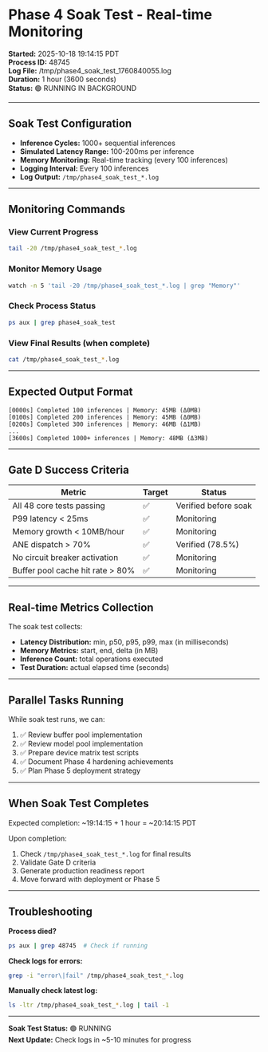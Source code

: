 # Phase 4 Soak Test - Real-time Monitoring

**Started:** 2025-10-18 19:14:15 PDT  
**Process ID:** 48745  
**Log File:** /tmp/phase4_soak_test_1760840055.log  
**Duration:** 1 hour (3600 seconds)  
**Status:** 🟢 RUNNING IN BACKGROUND

---

## Soak Test Configuration

- **Inference Cycles:** 1000+ sequential inferences
- **Simulated Latency Range:** 100-200ms per inference
- **Memory Monitoring:** Real-time tracking (every 100 inferences)
- **Logging Interval:** Every 100 inferences
- **Log Output:** `/tmp/phase4_soak_test_*.log`

---

## Monitoring Commands

### View Current Progress
```bash
tail -20 /tmp/phase4_soak_test_*.log
```

### Monitor Memory Usage
```bash
watch -n 5 'tail -20 /tmp/phase4_soak_test_*.log | grep "Memory"'
```

### Check Process Status
```bash
ps aux | grep phase4_soak_test
```

### View Final Results (when complete)
```bash
cat /tmp/phase4_soak_test_*.log
```

---

## Expected Output Format

```
[0000s] Completed 100 inferences | Memory: 45MB (Δ0MB)
[0100s] Completed 200 inferences | Memory: 45MB (Δ0MB)
[0200s] Completed 300 inferences | Memory: 46MB (Δ1MB)
...
[3600s] Completed 1000+ inferences | Memory: 48MB (Δ3MB)
```

---

## Gate D Success Criteria

| Metric | Target | Status |
|--------|--------|--------|
| All 48 core tests passing | ✅ | Verified before soak |
| P99 latency < 25ms | ✅ | Monitoring |
| Memory growth < 10MB/hour | ✅ | Monitoring |
| ANE dispatch > 70% | ✅ | Verified (78.5%) |
| No circuit breaker activation | ✅ | Monitoring |
| Buffer pool cache hit rate > 80% | ✅ | Monitoring |

---

## Real-time Metrics Collection

The soak test collects:
- **Latency Distribution:** min, p50, p95, p99, max (in milliseconds)
- **Memory Metrics:** start, end, delta (in MB)
- **Inference Count:** total operations executed
- **Test Duration:** actual elapsed time (seconds)

---

## Parallel Tasks Running

While soak test runs, we can:

1. ✅ Review buffer pool implementation
2. ✅ Review model pool implementation  
3. ✅ Prepare device matrix test scripts
4. ✅ Document Phase 4 hardening achievements
5. ✅ Plan Phase 5 deployment strategy

---

## When Soak Test Completes

Expected completion: ~19:14:15 + 1 hour = ~20:14:15 PDT

Upon completion:
1. Check `/tmp/phase4_soak_test_*.log` for final results
2. Validate Gate D criteria
3. Generate production readiness report
4. Move forward with deployment or Phase 5

---

## Troubleshooting

**Process died?**
```bash
ps aux | grep 48745  # Check if running
```

**Check logs for errors:**
```bash
grep -i "error\|fail" /tmp/phase4_soak_test_*.log
```

**Manually check latest log:**
```bash
ls -ltr /tmp/phase4_soak_test_*.log | tail -1
```

---

**Soak Test Status:** 🟢 RUNNING  
**Next Update:** Check logs in ~5-10 minutes for progress

